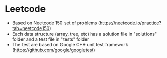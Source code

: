 # Leetcode 
- Based on Neetcode 150 set of problems (https://neetcode.io/practice?tab=neetcode150)
- Each data structure (array, tree, etc) has a solution file in "solutions" folder and a test file in "tests" folder
- The test are based on Google C++ unit test framework (https://github.com/google/googletest)
